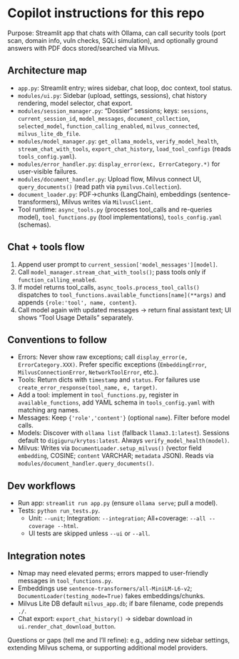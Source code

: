 # Copilot instructions for this repo

Purpose: Streamlit app that chats with Ollama, can call security tools (port scan, domain info, vuln checks, SQLi simulation), and optionally ground answers with PDF docs stored/searched via Milvus.

## Architecture map
- `app.py`: Streamlit entry; wires sidebar, chat loop, doc context, tool status.
- `modules/ui.py`: Sidebar (upload, settings, sessions), chat history rendering, model selector, chat export.
- `modules/session_manager.py`: “Dossier” sessions; keys: `sessions`, `current_session_id`, `model_messages`, `document_collection`, `selected_model`, `function_calling_enabled`, `milvus_connected`, `milvus_lite_db_file`.
- `modules/model_manager.py`: `get_ollama_models`, `verify_model_health`, `stream_chat_with_tools`, `export_chat_history`, `load_tool_configs` (reads `tools_config.yaml`).
- `modules/error_handler.py`: `display_error(exc, ErrorCategory.*)` for user-visible failures.
- `modules/document_handler.py`: Upload flow, Milvus connect UI, `query_documents()` (read path via `pymilvus.Collection`).
- `document_loader.py`: PDF→chunks (LangChain), embeddings (sentence-transformers), Milvus writes via `MilvusClient`.
- Tool runtime: `async_tools.py` (processes tool_calls and re-queries model), `tool_functions.py` (tool implementations), `tools_config.yaml` (schemas).

## Chat + tools flow
1) Append user prompt to `current_session['model_messages'][model]`.
2) Call `model_manager.stream_chat_with_tools()`; pass tools only if `function_calling_enabled`.
3) If model returns tool_calls, `async_tools.process_tool_calls()` dispatches to `tool_functions.available_functions[name](**args)` and appends `{role:'tool', name, content}`.
4) Call model again with updated messages → return final assistant text; UI shows “Tool Usage Details” separately.

## Conventions to follow
- Errors: Never show raw exceptions; call `display_error(e, ErrorCategory.XXX)`. Prefer specific exceptions (`EmbeddingError`, `MilvusConnectionError`, `NetworkToolError`, etc.).
- Tools: Return dicts with `timestamp` and `status`. For failures use `create_error_response(tool_name, e, target)`.
- Add a tool: implement in `tool_functions.py`, register in `available_functions`, add YAML schema in `tools_config.yaml` with matching arg names.
- Messages: Keep `{'role','content'}` (optional `name`). Filter before model calls.
- Models: Discover with `ollama list` (fallback `llama3.1:latest`). Sessions default to `digiguru/krytos:latest`. Always `verify_model_health(model)`.
- Milvus: Writes via `DocumentLoader.setup_milvus()` (vector field `embedding`, COSINE; `content` VARCHAR; `metadata` JSON). Reads via `modules/document_handler.query_documents()`.

## Dev workflows
- Run app: `streamlit run app.py` (ensure `ollama serve`; pull a model).
- Tests: `python run_tests.py`.
  - Unit: `--unit`; Integration: `--integration`; All+coverage: `--all --coverage --html`.
  - UI tests are skipped unless `--ui` or `--all`.

## Integration notes
- Nmap may need elevated perms; errors mapped to user-friendly messages in `tool_functions.py`.
- Embeddings use `sentence-transformers/all-MiniLM-L6-v2`; `DocumentLoader(testing_mode=True)` fakes embeddings/chunks.
- Milvus Lite DB default `milvus_app.db`; if bare filename, code prepends `./`.
- Chat export: `export_chat_history()` → sidebar download in `ui.render_chat_download_button`.

Questions or gaps (tell me and I’ll refine): e.g., adding new sidebar settings, extending Milvus schema, or supporting additional model providers.

